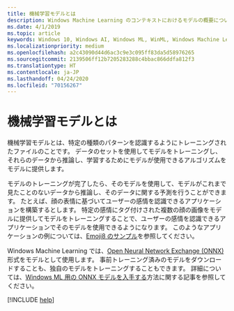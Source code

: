 ```yaml
---
title: 機械学習モデルとは
description: Windows Machine Learning のコンテキストにおけるモデルの概要について説明します。
ms.date: 4/1/2019
ms.topic: article
keywords: Windows 10, Windows AI, Windows ML, WinML, Windows Machine Learning
ms.localizationpriority: medium
ms.openlocfilehash: a2c43090d44d6ac3c9e3c095ff83da5d58976265
ms.sourcegitcommit: 2139506ff12b7205283288c4bbac866ddfa812f3
ms.translationtype: HT
ms.contentlocale: ja-JP
ms.lasthandoff: 04/24/2020
ms.locfileid: "70156267"
---
```

# <a name="what-is-a-machine-learning-model"></a>機械学習モデルとは

機械学習モデルとは、特定の種類のパターンを認識するようにトレーニングされたファイルのことです。 データのセットを使用してモデルをトレーニングし、それらのデータから推論し、学習するためにモデルが使用できるアルゴリズムをモデルに提供します。

モデルのトレーニングが完了したら、そのモデルを使用して、モデルがこれまで見たことのないデータから推論し、そのデータに関する予測を行うことができます。 たとえば、顔の表情に基づいてユーザーの感情を認識できるアプリケーションを構築するとします。 特定の感情にタグ付けされた複数の顔の画像をモデルに提供してモデルをトレーニングすることで、ユーザーの感情を認識できるアプリケーションでそのモデルを使用できるようになります。 このようなアプリケーションの例については、[Emoji8 のサンプル](https://github.com/Microsoft/Windows-Machine-Learning/tree/master/Samples/Emoji8/UWP/cs)を参照してください。

Windows Machine Learning では、[Open Neural Network Exchange (ONNX)](https://onnx.ai/) 形式をモデルとして使用します。 事前トレーニング済みのモデルをダウンロードすることも、独自のモデルをトレーニングすることもできます。 詳細については、[Windows ML 用の ONNX モデルを入手する](get-onnx-model.md)方法に関する記事を参照してください。

[!INCLUDE [help](../includes/get-help.md)]
